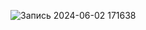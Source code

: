 ![Запись 2024-06-02 171638](https://github.com/ogosasan/yadro/assets/114873628/0d69dd5a-475a-451f-9b3c-7dc3cfa5abe5)
